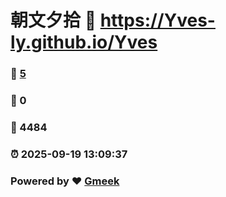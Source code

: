 # 朝文夕拾 :link: https://Yves-ly.github.io/Yves 
### :page_facing_up: [5](https://Yves-ly.github.io/Yves/tag.html) 
### :speech_balloon: 0 
### :hibiscus: 4484 
### :alarm_clock: 2025-09-19 13:09:37 
### Powered by :heart: [Gmeek](https://github.com/Meekdai/Gmeek)
